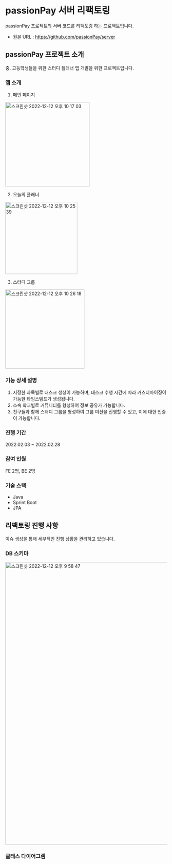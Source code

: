 # passionPay 서버 리팩토링
passionPay 프로젝트의 서버 코드를 리팩토링 하는 프로젝트입니다.

- 원본 URL : https://github.com/passionPay/server

## passionPay 프로젝트 소개
중, 고등학생들을 위한 스터디 플래너 앱 개발을 위한 프로젝트입니다.

### 앱 소개

1. 메인 페이지
<img width="262" alt="스크린샷 2022-12-12 오후 10 17 03" src="https://user-images.githubusercontent.com/62409503/207054738-fd3b62b2-d415-457c-8f13-df7e014b59d5.png">

2. 오늘의 플래너
<img width="224" alt="스크린샷 2022-12-12 오후 10 25 39" src="https://user-images.githubusercontent.com/62409503/207056357-d9f6a8af-3f35-492b-91c7-d10ed6d1afb3.png">

3. 스터디 그룹
<img width="246" alt="스크린샷 2022-12-12 오후 10 26 18" src="https://user-images.githubusercontent.com/62409503/207056424-dd308091-1225-4918-bc52-ef4616efa539.png">


### 기능 상세 설명
1. 지정한 과목별로 태스크 생성이 가능하며, 태스크 수행 시간에 따라 커스터마이징이 가능한 타임스탬프가 생성됩니다.
2. 소속 학교별로 커뮤니티를 형성하여 정보 공유가 가능합니다.
3. 친구들과 함께 스터디 그룹을 형성하여 그룹 미션을 진행할 수 있고, 이에 대한 인증이 가능합니다.

### 진행 기간
2022.02.03 ~ 2022.02.28

### 참여 인원
FE 2명, BE 2명

### 기술 스택
- Java
- Sprint Boot
- JPA

## 리팩토링 진행 사항
이슈 생성을 통해 세부적인 진행 상황을 관리하고 있습니다.

### DB 스키마
<img width="878" alt="스크린샷 2022-12-12 오후 9 58 47" src="https://user-images.githubusercontent.com/62409503/207051272-8611faba-0310-48b4-9fef-8e63212faa16.png">

### 클래스 다이어그램

